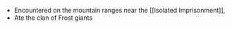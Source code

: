 - Encountered on the mountain ranges near the [[Isolated Imprisonment]],
- Ate the clan of Frost giants